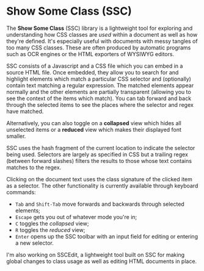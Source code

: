 Show Some Class (SSC)
=====================

The **Show Some Class** (SSC) library is a lightweight tool for
exploring and understanding how CSS classes are *used* within a
document as well as how they're defined.  It's especially useful with
documents with messy tangles of too many CSS classes.  These are often
produced by automatic programs such as OCR engines or the HTML
exporters of WYSIWYG editors.

SSC consists of a Javascript and a CSS file which you can embed in a
source HTML file.  Once embedded, they allow you to search for and
highlight elements which match a particular CSS selector and
(optionally) contain text matching a regular expression.  The matched
elements appear normally and the other elements are partially
transparent (allowing you to see the context of the items which
match).  You can tab forward and back through the selected items to
see the places where the selector and regex have matched.

Alternatively, you can also toggle on a **collapsed** view which hides
all unselected items or a **reduced** view which makes their displayed
font smaller.

SSC uses the hash fragment of the current location to indicate the
selector being used.  Selectors are largely as specified in CSS but a
trailing regex (between forward slashes) filters the results to those
whose text contains matches to the regex.

Clicking on the document text uses the class signature of the clicked
item as a selector.  The other functionality is currently available
through keyboard commands:

* `Tab` and `Shift-Tab` move forwards and backwards through selected elements;
* `Escape` gets you out of whatever mode you're in;
* `C` toggles the *collapsed* view;
* `R` toggles the *reduced* view;
* `Enter` opens up the SSC toolbar with an input field for editing or
  entering a new selector.

I'm also working on SSCEdit, a lightweight tool built on SSC for
making global changes to class usage as well as editing HTML documents
in place.


